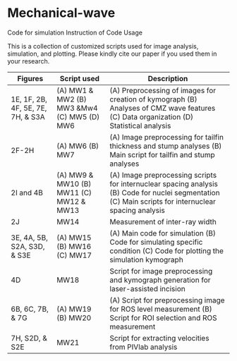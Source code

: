 # Mechanical-wave
Code for simulation
Instruction of Code Usage

This is a collection of customized scripts used for image analysis, simulation, and plotting. Please kindly cite our paper if you used them in your research.

| Figures | Script used | Description |
|---------|-------------|-------------|
|1E, 1F, 2B, 4F, 5E, 7E, 7H, & S3A| (A) MW1 & MW2 (B) MW3 &Mw4 (C) MW5  (D) MW6| (A) Preprocessing of images for creation of kymograph (B) Analyses of CMZ wave features  (C) Data organization (D) Statistical analysis|
|2F-2H| (A) MW6 (B) MW7|(A) Image preprocessing for tailfin thickness and stump analyses (B) Main script for tailfin and stump analyses|
|2I and 4B| (A) MW9 & MW10 (B) MW11 (C) MW12 & MW13|(A) Image preprocessing scripts for internuclear spacing analysis (B) Code for nuclei segmentation (C) Main scripts for internuclear spacing analysis|
|2J|MW14|Measurement of inter-ray width|
|3E, 4A, 5B, S2A, S3D, & S3E| (A) MW15 (B) MW16 (C) MW17|(A) Main code for simulation (B) Code for simulating specific condition (C) Code for plotting the simulation kymograph|
|4D| MW18| Script for image preprocessing and kymograph generation for laser-assisted incision|
|6B, 6C, 7B, & 7G| (A) MW19 (B) MW20|(A) Script for preprocessing image for ROS level measurement (B) Script for ROI selection and ROS measurement|
|7H, S2D, & S2E| MW21| Script for extracting velocities from PIVlab analysis|
